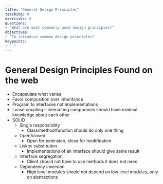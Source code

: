 ```yaml
---
title: "General Design Principles"
teaching: 0
exercises: 0
questions:
- "What are most commonly used design principles?"
objectives:
- "To introduce common design principles"
keypoints:
- " "
---
```


# General Design Principles Found on the web

* Encapsulate what varies
* Favor composition over inheritance
* Program to interfaces not implementations
* Loose coupling – interacting components should have minimal knowledge about each other
* SOLID
  * Single responsibility
    * Class/method/function should do only one thing
  * Open/closed
    * Open for extension\, close for modification
  * Liskov substitution
    * Implementations of an interface should give same result
  * Interface segregation
    * Client should not have to use methods it does not need
  * Dependency inversion
    * High level modules should not depend on low level modules\, only on abstractions



